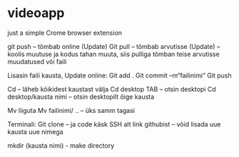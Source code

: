 # videoapp
just a simple Crome browser extension

git push – tõmbab online (Update)
Git pull – tõmbab arvutisse (Update) – koolis muutuse ja kodus tahan muuta, siis pulliga tõmban teise arvutisse muudatused või faili


Lisasin faili kausta, Update online:
Git add .
Git commit –m“failinimi“
Git push

Cd – läheb kõikidest kaustast välja
Cd desktop TAB – otsin desktopi
Cd desktop/kausta nimi – otsin desktopilt õige kausta

Mv liiguta
Mv failinimi/ .. – üks samm tagasi

Terminali:
Git clone – ja code käsk SSH alt link githubist – võid lisada uue kausta uue nimega

mkdir (kausta nimi) - make directory
